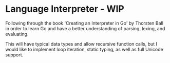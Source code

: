 # Language Interpreter - WIP

Following through the book 'Creating an Interpreter in Go' by Thorsten Ball in order to learn Go and have a better understanding of parsing, lexing, and evaluating.

This will have typical data types and allow recursive function calls, but I would like to implement loop iteration, static typing, as well as full Unicode support.
